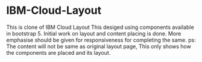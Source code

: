 # IBM-Cloud-Layout
This is clone of IBM Cloud Layout
This desiged using components available in bootstrap 5. Initial work on layout and content placing is done. More emphasise should be given for responsiveness for completing the same.
ps:  The content will not be same as original layout page, This only shows how the components are placed and its layout.
